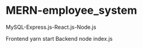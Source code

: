 # MERN-employee_system

MySQL-Express.js-React.js-Node.js

Frontend yarn start
Backend node index.js
